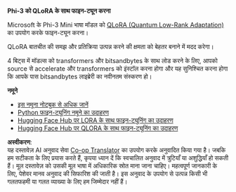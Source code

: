 <!--
CO_OP_TRANSLATOR_METADATA:
{
  "original_hash": "2f0858a9f2cc1889ab0e90cb9c63c044",
  "translation_date": "2025-04-04T19:02:54+00:00",
  "source_file": "md\\03.FineTuning\\FineTuning_Qlora.md",
  "language_code": "hi"
}
-->
**Phi-3 को QLoRA के साथ फाइन-ट्यून करना**

Microsoft के Phi-3 Mini भाषा मॉडल को [QLoRA (Quantum Low-Rank Adaptation)](https://github.com/artidoro/qlora) का उपयोग करके फाइन-ट्यून करना।

QLoRA बातचीत की समझ और प्रतिक्रिया उत्पन्न करने की क्षमता को बेहतर बनाने में मदद करेगा।

4 बिट्स में मॉडल्स को transformers और bitsandbytes के साथ लोड करने के लिए, आपको source से accelerate और transformers को इंस्टॉल करना होगा और यह सुनिश्चित करना होगा कि आपके पास bitsandbytes लाइब्रेरी का नवीनतम संस्करण हो।

**नमूने**
- [इस नमूना नोटबुक से अधिक जानें](../../../../code/03.Finetuning/Phi_3_Inference_Finetuning.ipynb)
- [Python फाइन-ट्यूनिंग नमूने का उदाहरण](../../../../code/03.Finetuning/FineTrainingScript.py)
- [Hugging Face Hub पर LORA के साथ फाइन-ट्यूनिंग का उदाहरण](../../../../code/03.Finetuning/Phi-3-finetune-lora-python.ipynb)
- [Hugging Face Hub पर QLORA के साथ फाइन-ट्यूनिंग का उदाहरण](../../../../code/03.Finetuning/Phi-3-finetune-qlora-python.ipynb)

**अस्वीकरण**:  
यह दस्तावेज़ AI अनुवाद सेवा [Co-op Translator](https://github.com/Azure/co-op-translator) का उपयोग करके अनुवादित किया गया है। जबकि हम सटीकता के लिए प्रयास करते हैं, कृपया ध्यान दें कि स्वचालित अनुवाद में त्रुटियाँ या अशुद्धियाँ हो सकती हैं। मूल दस्तावेज़ को उसकी मूल भाषा में अधिकारिक स्रोत माना जाना चाहिए। महत्वपूर्ण जानकारी के लिए, पेशेवर मानव अनुवाद की सिफारिश की जाती है। इस अनुवाद के उपयोग से उत्पन्न किसी भी गलतफहमी या गलत व्याख्या के लिए हम जिम्मेदार नहीं हैं।